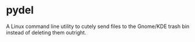 pydel
=====

A Linux command line utility to cutely send files to the Gnome/KDE trash bin instead of deleting them outright.
